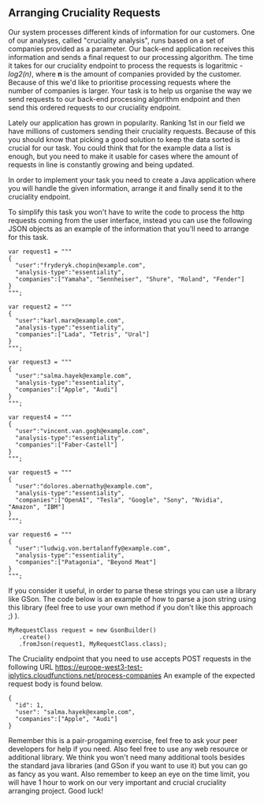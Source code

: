 Arranging Cruciality Requests
------------------------------

Our system processes different kinds of information for our customers. One of our analyses, called "cruciality analysis", 
runs based on a set of companies provided as a parameter. Our back-end application receives this information and sends a 
final request to our processing algorithm. The time it takes for our cruciality endpoint to process the requests is 
logaritmic - *log2(n)*, where **n** is the amount of companies provided by the customer. Because of this we'd like to 
prioritise processing requests where the number of companies is larger. Your task is to help us organise the way we send 
requests to our back-end processing algorithm endpoint and then send this ordered requests to our cruciality endpoint.

Lately our application has grown in popularity. Ranking 1st in our field we have millions of customers sending their 
cruciality requests. Because of this you should know that picking a good solution to keep the data sorted is crucial for our
task. You could think that for the example data a list is enough, but you need to make it usable for cases where the amount
of requests in line is constantly growing and being updated.

In order to implement your task you need to create a Java application where you will handle the given information, arrange 
it and finally send it to the cruciality endpoint.

To simplify this task you won't have to write the code to process the http requests coming from the user interface, instead 
you can use the following JSON objects as an example of the information that you'll need to arrange for this task.

    var request1 = """
    {
      "user":"fryderyk.chopin@example.com",
      "analysis-type":"essentiality",
      "companies":["Yamaha", "Sennheiser", "Shure", "Roland", "Fender"]
    }
    """;

    var request2 = """
    {
      "user":"karl.marx@example.com",
      "analysis-type":"essentiality",
      "companies":["Lada", "Tetris", "Ural"]
    }
    """;

    var request3 = """
    {
      "user":"salma.hayek@example.com",
      "analysis-type":"essentiality",
      "companies":["Apple", "Audi"]
    }
    """;

    var request4 = """
    {
      "user":"vincent.van.gogh@example.com",
      "analysis-type":"essentiality",
      "companies":["Faber-Castell"]
    }
    """;

    var request5 = """
    {
      "user":"dolores.abernathy@example.com",
      "analysis-type":"essentiality",
      "companies":["OpenAI", "Tesla", "Google", "Sony", "Nvidia", "Amazon", "IBM"]
    }
    """;

    var request6 = """
    {
      "user":"ludwig.von.bertalanffy@example.com",
      "analysis-type":"essentiality",
      "companies":["Patagonia", "Beyond Meat"]
    }
    """;


If you consider it useful, in order to parse these strings you can use a library like GSon. The code below is an example 
of how to parse a json string using this library (feel free to use your own method if you don't like this approach ;) ).

    MyRequestClass request = new GsonBuilder()
       .create()
       .fromJson(request1, MyRequestClass.class);

The Cruciality endpoint that you need to use accepts POST requests in the following URL 
https://europe-west3-test-iplytics.cloudfunctions.net/process-companies 
An example of the expected request body is found below.

    {
      "id": 1,
      "user": "salma.hayek@example.com",
      "companies":["Apple", "Audi"]
    }

Remember this is a pair-progaming exercise, feel free to ask your peer developers for help if you need. Also feel free to 
use any web resource or additional library. We think you won't need many additional tools besides the standard java libraries 
(and GSon if you want to use it) but you can go as fancy as you want. Also remember to keep an eye on the time limit, you 
will have 1 hour to work on our very important and crucial cruciality arranging project. Good luck!
